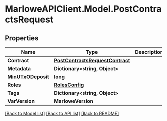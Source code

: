 # MarloweAPIClient.Model.PostContractsRequest

## Properties

Name | Type | Description | Notes
------------ | ------------- | ------------- | -------------
**Contract** | [**PostContractsRequestContract**](PostContractsRequestContract.md) |  | 
**Metadata** | **Dictionary&lt;string, Object&gt;** |  | 
**MinUTxODeposit** | **long** |  | [optional] 
**Roles** | [**RolesConfig**](RolesConfig.md) |  | [optional] 
**Tags** | **Dictionary&lt;string, Object&gt;** |  | 
**VarVersion** | **MarloweVersion** |  | 

[[Back to Model list]](../README.md#documentation-for-models) [[Back to API list]](../README.md#documentation-for-api-endpoints) [[Back to README]](../README.md)


